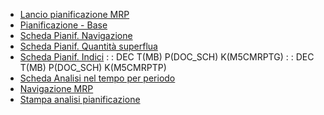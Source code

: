 - [Lancio pianificazione MRP](Sorgenti/OJ/PGM/M5MRP0)
- [Pianificazione - Base](Sorgenti/MB/SCP_SCH/M5CMRP)
- [Scheda Pianif. Navigazione](Sorgenti/MB/SCP_SCH/M5CMRP_N)
- [Scheda Pianif. Quantità superflua](Sorgenti/MB/SCP_SCH/M5CMRP_A)
- [Scheda Pianif. Indici](Sorgenti/MB/SCP_SCH/M5CMRP_I)
 :  : DEC T(MB) P(DOC_SCH) K(M5CMRPTG)
 :  : DEC T(MB) P(DOC_SCH) K(M5CMRPTP)
- [Scheda Analisi nel tempo per periodo](Sorgenti/MB/SCP_SCH/M5)
- [Navigazione MRP](Sorgenti/OJ/PGM/M5FUC1)
- [Stampa analisi pianificazione](Sorgenti/OJ/PGM/M5SC51)
